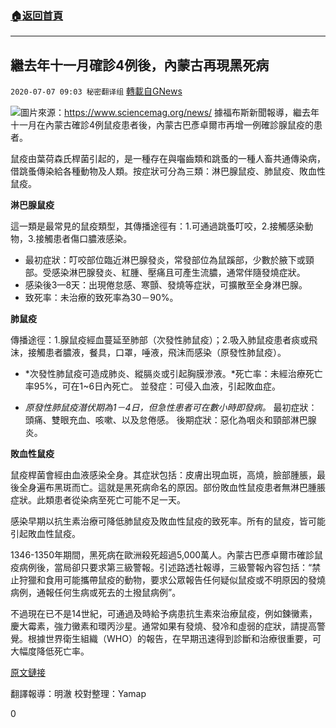 ###  [:house:返回首頁](https://github.com/ourhimalayas/txt)
---

## 繼去年十一月確診4例後，內蒙古再現黑死病
`2020-07-07 09:03 秘密翻译组` [轉載自GNews](https://gnews.org/zh-hant/256654/)

![](https://s3.amazonaws.com/gnews-media-offload/wp-content/uploads/2020/07/07085257/Picture-1-45.png)圖片來源：https://www.sciencemag.org/news/ 
據福布斯新聞報導，繼去年十一月在內蒙古確診4例鼠疫患者後，內蒙古巴彥卓爾市再增一例確診腺鼠疫的患者。

鼠疫由葉荷森氏桿菌引起的，是一種存在與囓齒類和跳蚤的一種人畜共通傳染病，借跳蚤傳染給各種動物及人類。按症狀可分為三類：淋巴腺鼠疫、肺鼠疫、敗血性鼠疫。

**淋巴腺鼠疫**

這一類是最常見的鼠疫類型，其傳播途徑有：1.可通過跳蚤叮咬，2.接觸感染動物，3.接觸患者傷口膿液感染。

- 最初症狀：叮咬部位臨近淋巴腺發炎，常發部位為鼠蹊部，少數於腋下或頸部。受感染淋巴腺發炎、紅腫、壓痛且可產生流膿，通常伴隨發燒症狀。
- 感染後3—8天：出現倦怠感、寒顫、發燒等症狀，可擴散至全身淋巴腺。
- 致死率：未治療的致死率為30－90%。


**肺鼠疫**

傳播途徑：1.腺鼠疫經血蔓延至肺部（次發性肺鼠疫）；2.吸入肺鼠疫患者痰或飛沫，接觸患者膿液，餐具，口罩，唾液，飛沫而感染（原發性肺鼠疫）。

- *次發性肺鼠疫可造成肺炎、縱膈炎或引起胸膜滲液。*死亡率：未經治療死亡率95%，可在1~6日內死亡。 
並發症：可侵入血液，引起敗血症。


- *原發性肺鼠疫潛伏期為1－4日，但急性患者可在數小時即發病。* 
最初症狀：頭痛、雙眼充血、咳嗽、以及怠倦感。 
後期症狀：惡化為咽炎和頸部淋巴腺炎。


**敗血性鼠疫**

鼠疫桿菌會經由血液感染全身。其症狀包括：皮膚出現血斑，高燒，臉部腫脹，最後全身遍布黑斑而亡。這就是黑死病命名的原因。部份敗血性鼠疫患者無淋巴腫脹症狀。此類患者從染病至死亡可能不足一天。

感染早期以抗生素治療可降低肺鼠疫及敗血性鼠疫的致死率。所有的鼠疫，皆可能引起敗血性鼠疫。

1346-1350年期間，黑死病在歐洲殺死超過5,000萬人。內蒙古巴彥卓爾市確診鼠疫病例後，當局卻只要求第三級警報。引述路透社報導，三級警報內容包括：“禁止狩獵和食用可能攜帶鼠疫的動物，要求公眾報告任何疑似鼠疫或不明原因的發燒病例，通報任何生病或死去的土撥鼠病例”。

不過現在已不是14世紀，可通過及時給予病患抗生素來治療鼠疫，例如鍊黴素，慶大霉素，強力黴素和環丙沙星。通常如果有發燒、發冷和虛弱的症狀，請提高警覺。根據世界衛生組織（WHO）的報告，在早期迅速得到診斷和治療很重要，可大幅度降低死亡率。

[原文鏈接](https://www.forbes.com/sites/brucelee/2020/07/06/bubonic-plague-warning-in-chinas-inner-mongolia-here-is-what-it-means/#46ca501b54cf)

翻譯報導：明澈
校對整理：Yamap

0
